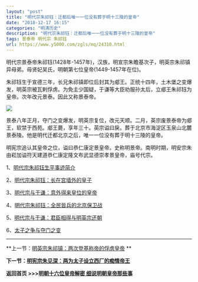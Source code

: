 ```yaml
---
layout: "post"
title: "明代宗朱祁钰：迁都后唯一一位没有葬于明十三陵的皇帝"
date: "2018-12-17 16:15"
categories: "明清历史"
description: "明代宗朱祁钰：迁都后唯一一位没有葬于明十三陵的皇帝"
tags: 景泰帝 明代宗 朱祁钰
url: https://www.y5000.com/zgls/mq/24310.html
---
```






明代宗景泰帝朱祁钰(1428年-1457年)，汉族，明宣宗朱瞻基次子，明英宗朱祁镇异母弟。母贤妃吴氏，明朝第七位皇帝(1449-1457年在位)。

朱祁钰生于宣德三年，长兄朱祁镇即位后封其为郕王。正统十四年，土木堡之变爆发，明英宗被瓦剌俘虏。为免主少国疑，于谦等大臣劝服孙太后，立郕王朱祁钰为皇帝。次年改元景泰。因此又称景泰帝。

![](https://img.y5000.com/uploads/allimg/170726/12-1FH60ZR3631.jpg)

景泰八年正月，夺门之变爆发，明英宗复位，改元天顺。二月，英宗废景泰帝为郕王，软禁于西苑。郕王薨，享年三十。英宗谥曰戾。葬于北京市海淀区玉泉山北麓景泰陵。他是明代迁都北京之后，唯一一位没有葬于明十三陵的皇帝。

明宪宗追认其皇帝之位，谥曰恭仁康定景皇帝。史称明景帝。南明时期，明安宗朱由崧加谥符天建道恭仁康定隆文布武显德崇孝景皇帝，庙号代宗。

1、[明代宗朱祁钰生平事迹简介](https://www.y5000.com/zgls/mq/24311.html)

2、[明代宗朱祁钰：长在宫墙外的皇子](https://www.y5000.com/zgls/mq/24312.html)

3、[明代宗与于谦：意外得来皇位的皇帝](https://www.y5000.com/zgls/mq/24313.html)

4、[明代宗朱祁钰：全民皆兵的北京保卫战](https://www.y5000.com/zgls/mq/24314.html)

5、[明代宗与于谦：君臣相得与明英宗还朝](https://www.y5000.com/zgls/mq/24315.html)

6、[太子之争与夺门之变](https://www.y5000.com/zgls/mq/24317.html)

* * *

**上一节：[明英宗朱祁镇：两次登基称帝的俘虏皇帝](https://www.y5000.com/zgls/mq/24298.html) **

**下一节：[明宪宗朱见深：两为太子设立西厂的痴情帝王 ](https://www.y5000.com/zgls/mq/24319.html)**

**返回首页 >>>[明朝十六位皇帝解密 细说明朝皇帝那些事](https://www.y5000.com/zgls/mq/24402.html)**
